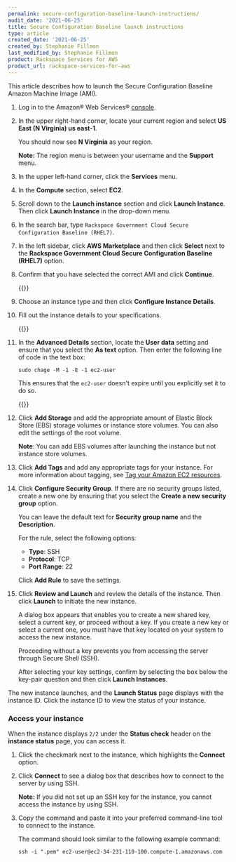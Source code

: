 ```yaml
---
permalink: secure-configuration-baseline-launch-instructions/
audit_date: '2021-06-25'
title: Secure Configuration Baseline launch instructions
type: article
created_date: '2021-06-25'
created_by: Stephanie Fillmon
last_modified_by: Stephanie Fillmon
product: Rackspace Services for AWS
product_url: rackspace-services-for-aws
---
```


This article describes how to launch the Secure Configuration Baseline
Amazon Machine Image (AMI).

1. Log in to the Amazon&reg; Web Services&reg;
   [console](https://aws.amazon.com/console/).

2. In the upper right-hand corner, locate your current region and select
   **US East (N Virginia) us east-1**.

   You should now see **N Virginia** as your region.

   **Note:** The region menu is between your username and the **Support** menu.

3. In the upper left-hand corner, click the **Services** menu.

4. In the **Compute** section, select **EC2**.

5. Scroll down to the **Launch instance** section and click **Launch Instance**.
   Then click **Launch Instance** in the drop-down menu.

6. In the search bar, type `Rackspace Government Cloud Secure Configuration
   Baseline (RHEL7)`.

7. In the left sidebar, click **AWS Marketplace** and then click **Select**
   next to the **Rackspace Government Cloud Secure Configuration Baseline
   (RHEL7)** option.

8. Confirm that you have selected the correct AMI and click **Continue**.

   {{<image src="rgs-ami-confirm-screen.png" alt="" title="">}}

9. Choose an instance type and then click **Configure Instance Details**.

10. Fill out the instance details to your specifications.

    {{<image src="instance-details.png" alt="" title="">}}

11. In the **Advanced Details** section, locate the **User data** setting and
    ensure that you select the **As text** option. Then enter the following
    line of code in the text box:

        sudo chage -M -1 -E -1 ec2-user

    This ensures that the `ec2-user` doesn't expire until you explicitly set it
    to do so.

    {{<image src="advanced-details.png" alt="" title="">}}

12. Click **Add Storage** and add the appropriate amount of Elastic Block
    Store (EBS) storage volumes
    or instance store volumes. You can also edit the settings of the root
    volume.

    **Note**: You can add EBS volumes after launching the instance but not
    instance store volumes.

13. Click **Add Tags** and add any appropriate tags for your instance. For more
    information about tagging, see
    [Tag your Amazon EC2 resources](https://docs.aws.amazon.com/console/ec2/tags).

14. Click **Configure Security Group**. If there are no security groups listed,
    create a new one by ensuring that you select the **Create a new security group**
    option.

    You can leave the default text for **Security group name** and the
    **Description**.

    For the rule, select the following options:

      - **Type**: SSH
      - **Protocol**: TCP
      - **Port Range**: 22

    Click **Add Rule** to save the settings.

15. Click **Review and Launch** and review the details of the instance. Then
    click **Launch** to initiate the new instance.

    A dialog box appears that enables you to create a new shared key, select
    a current key, or proceed without a key. If you create a new key or select
    a current one, you must have that key located on your system to access the
    new instance.

    Proceeding without a key prevents you from accessing the server through
    Secure Shell (SSH).

    After selecting your key settings, confirm by selecting the box below the
    key-pair question and then click **Launch Instances**.

The new instance launches, and the **Launch Status** page displays with the
instance ID. Click the instance ID to view the status of your instance.

### Access your instance

When the instance displays `2/2` under the **Status check** header on the
**instance status** page, you can access it.

1. Click the checkmark next to the instance, which highlights the
   **Connect** option.

2. Click **Connect** to see a dialog box that describes how to connect to the
   server by using SSH.

   **Note:** If you did not set up an SSH key for the instance, you cannot access
   the instance by using SSH.

3. Copy the command and paste it into your preferred command-line tool
   to connect to the instance.

   The command should look similar to the following example command:

       ssh -i ".pem" ec2-user@ec2-34-231-110-100.compute-1.amazonaws.com
